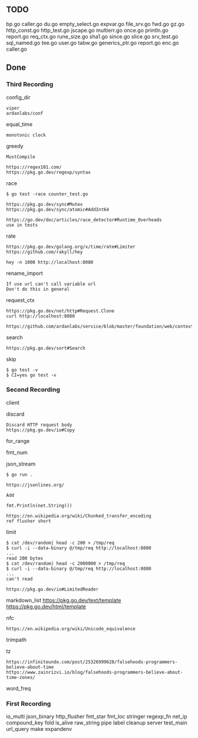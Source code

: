 ## TODO

bp.go
caller.go
du.go
empty_select.go
expvar.go
file_srv.go
fwd.go
gz.go
http_const.go
http_test.go
jscape.go
multierr.go
once.go
println.go
report.go
req_ctx.go
rune_size.go
sha1.go
since.go
slice.go
srv_test.go
sql_named.go
tee.go
user.go
tabw.go
generics_ptr.go
report.go
enc.go
caller.go


## Done

### Third Recording


config_dir

    viper
    ardanlabs/conf

equal_time

    monotonic clock

greedy

    MustCompile

    https://regex101.com/
    https://pkg.go.dev/regexp/syntax

race

    $ go test -race counter_test.go

    https://pkg.go.dev/sync#Mutex
    https://pkg.go.dev/sync/atomic#AddInt64

    https://go.dev/doc/articles/race_detector#Runtime_Overheads
    use in tests

rate

    https://pkg.go.dev/golang.org/x/time/rate#Limiter
    https://github.com/rakyll/hey

    hey -n 1000 http://localhost:8080 

rename_import

    If use url can't call variable url
    Don't do this in general

request_ctx

    https://pkg.go.dev/net/http#Request.Clone
    curl http://localhost:8080

    https://github.com/ardanlabs/service/blob/master/foundation/web/context.go

search

    https://pkg.go.dev/sort#Search

skip

    $ go test -v
    $ CI=yes go test -v


### Second Recording

client

discard
    
    Discard HTTP request body
    https://pkg.go.dev/io#Copy

for_range

fmt_num

json_stream

    $ go run .

    https://jsonlines.org/

    Add

    fmt.Println(net.String())

    https://en.wikipedia.org/wiki/Chunked_transfer_encoding
    ref flusher short

limit

    $ cat /dev/random| head -c 200 > /tmp/req
    $ curl -i --data-binary @/tmp/req http://localhost:8080 
    ...
    read 200 bytes
    $ cat /dev/random| head -c 2000000 > /tmp/req
    $ curl -i --data-binary @/tmp/req http://localhost:8080
    ...
    can't read

    https://pkg.go.dev/io#LimitedReader

markdown_list
    https://pkg.go.dev/text/template
    https://pkg.go.dev/html/template

nfc

    https://en.wikipedia.org/wiki/Unicode_equivalence

trimpath

tz

    https://infiniteundo.com/post/25326999628/falsehoods-programmers-believe-about-time
    https://www.zainrizvi.io/blog/falsehoods-programmers-believe-about-time-zones/

word_freq



### First Recording

io_multi
json_binary
http_flusher
fmt_star
fmt_loc
stringer
regexp_fn
net_ip
compound_key
fold
is_alive
raw_string
pipe
label
cleanup
server
test_main
url_query
make
expandenv
